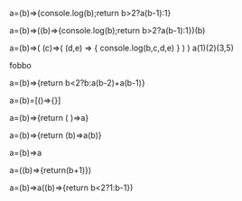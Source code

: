 a=(b)=>{console.log(b);return b>2?a(b-1):1}

a=(b)=>((b)=>{console.log(b);return b>2?a(b-1):1})(b)



a=(b)=>( (c)=>( (d,e) => { console.log(b,c,d,e) } ) )
a(1)(2)(3,5)






fobbo


a=(b)=>{return b<2?b:a(b-2)+a(b-1)}

a=(b)=[()=>{}]

a=(b)=>{return (  )=>a}



a=(b)=>{return (b)=>a(b)}

a=(b)=>a

a=((b)=>{return(b+1)})

a=(b)=>a((b)=>{return b<2?1:b-1})


